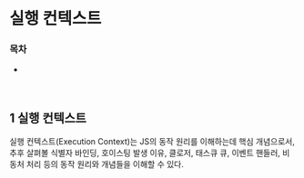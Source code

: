 # 실행 컨텍스트

### 목차

- 

<br>

## 1 실행 컨텍스트

실행 컨텍스트(Execution Context)는 JS의 동작 원리를 이해하는데 핵심 개념으로서, 추후 살펴볼 식별자 바인딩, 호이스팅 발생 이유, 클로저, 태스큐 큐, 이벤트 핸들러, 비동처 처리 등의 동작 원리와 개념들을 이해할 수 있다.